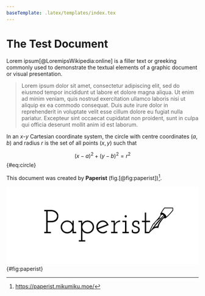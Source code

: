 ```yaml
---
baseTemplate: .latex/templates/index.tex
---
```


# The Test Document

Lorem ipsum[@LoremipsWikipedia:online] is a filler text or greeking commonly used to demonstrate the textual elements of a graphic document or visual presentation.

> Lorem ipsum dolor sit amet, consectetur adipiscing elit, sed do eiusmod tempor incididunt ut labore et dolore magna aliqua. Ut enim ad minim veniam, quis nostrud exercitation ullamco laboris nisi ut aliquip ex ea commodo consequat. Duis aute irure dolor in reprehenderit in voluptate velit esse cillum dolore eu fugiat nulla pariatur. Excepteur sint occaecat cupidatat non proident, sunt in culpa qui officia deserunt mollit anim id est laborum.

In an $x$-$y$ Cartesian coordinate system, the circle with centre coordinates $(a, b)$ and radius $r$ is the set of all points $(x, y)$ such that

$$
(x - a)^2 + (y - b)^2 = r^2
$$ {#eq:circle}

This document was created by **Paperist** (fig.[@fig:paperist])[^paperist].

[^paperist]: https://paperist.mikumiku.moe/

![Paperist Logo](../assets/paperist-logo.png){#fig:paperist}
